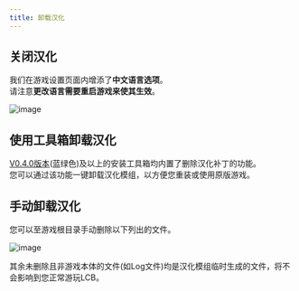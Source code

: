 ```yaml
---
title: 卸载汉化
---
```


## 关闭汉化
我们在游戏设置页面内增添了**中文语言选项**。  
请注意**更改语言需要重启游戏来使其生效**。

![image](/img/page/settingschn.png)

## 使用工具箱卸载汉化
[V0.4.0版本](https://www.zeroasso.top/docs/install/autoinstall#%E4%B8%8B%E8%BD%BD-%E5%B7%A5%E5%85%B7%E7%AE%B1)(蓝绿色)及以上的安装工具箱均内置了删除汉化补丁的功能。  
您可以通过该功能一键卸载汉化模组，以方便您重装或使用原版游戏。

## 手动卸载汉化
您可以至游戏根目录手动删除以下列出的文件。

![image](/img/page/uninst.png)

其余未删除且非游戏本体的文件(如Log文件)均是汉化模组临时生成的文件，将不会影响到您正常游玩LCB。
